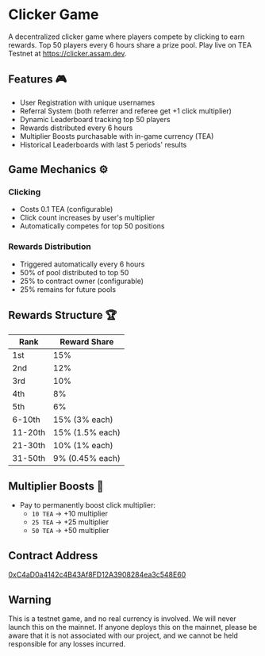# Clicker Game

A decentralized clicker game where players compete by clicking to earn rewards. Top 50 players every 6 hours share a prize pool. Play live on TEA Testnet at https://clicker.assam.dev.

## Features 🎮

- User Registration with unique usernames
- Referral System (both referrer and referee get +1 click multiplier)
- Dynamic Leaderboard tracking top 50 players
- Rewards distributed every 6 hours
- Multiplier Boosts purchasable with in-game currency (TEA)
- Historical Leaderboards with last 5 periods' results

## Game Mechanics ⚙️

### Clicking

- Costs 0.1 TEA (configurable)
- Click count increases by user's multiplier
- Automatically competes for top 50 positions

### Rewards Distribution

- Triggered automatically every 6 hours
- 50% of pool distributed to top 50
- 25% to contract owner (configurable)
- 25% remains for future pools

## Rewards Structure 🏆

| Rank    | Reward Share    |
| ------- | --------------- |
| 1st     | 15%             |
| 2nd     | 12%             |
| 3rd     | 10%             |
| 4th     | 8%              |
| 5th     | 6%              |
| 6-10th  | 15% (3% each)   |
| 11-20th | 15% (1.5% each) |
| 21-30th | 10% (1% each)   |
| 31-50th | 9% (0.45% each) |

## Multiplier Boosts 🚀

- Pay to permanently boost click multiplier:
  - `10 TEA` → +10 multiplier
  - `25 TEA` → +25 multiplier
  - `50 TEA` → +50 multiplier

## Contract Address

[0xC4aD0a4142c4B43Af8FD12A3908284ea3c548E60](https://assam.tea.xyz/address/0xC4aD0a4142c4B43Af8FD12A3908284ea3c548E60)

## Warning

This is a testnet game, and no real currency is involved. We will never launch this on the mainnet. If anyone deploys this on the mainnet, please be aware that it is not associated with our project, and we cannot be held responsible for any losses incurred.
